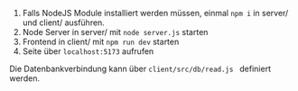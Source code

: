 1. Falls NodeJS Module installiert werden müssen, einmal ``npm i`` in server/ und client/ ausführen.
2. Node Server in server/ mit ``node server.js`` starten
3. Frontend in client/ mit ``npm run dev`` starten
4. Seite über ``localhost:5173`` aufrufen

Die Datenbankverbindung kann über ``client/src/db/read.js
`` definiert werden.

